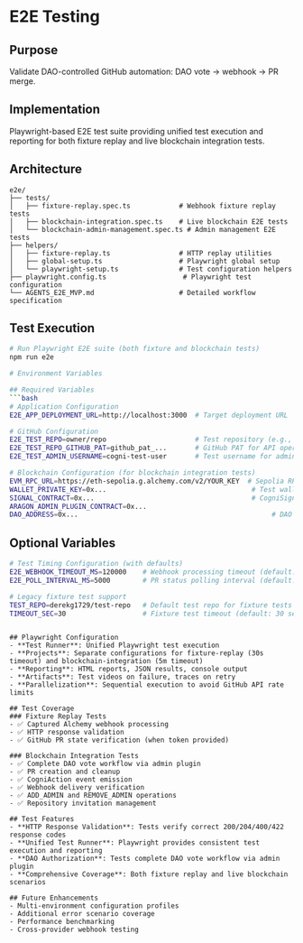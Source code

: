 # E2E Testing

## Purpose
Validate DAO-controlled GitHub automation: DAO vote → webhook → PR merge.

## Implementation
Playwright-based E2E test suite providing unified test execution and reporting for both fixture replay and live blockchain integration tests.

## Architecture
```
e2e/
├── tests/
│   ├── fixture-replay.spec.ts            # Webhook fixture replay tests
│   ├── blockchain-integration.spec.ts    # Live blockchain E2E tests
│   └── blockchain-admin-management.spec.ts # Admin management E2E tests
├── helpers/
│   ├── fixture-replay.ts                 # HTTP replay utilities
│   ├── global-setup.ts                   # Playwright global setup
│   └── playwright-setup.ts               # Test configuration helpers
├── playwright.config.ts                   # Playwright test configuration
└── AGENTS_E2E_MVP.md                     # Detailed workflow specification
```

## Test Execution
```bash
# Run Playwright E2E suite (both fixture and blockchain tests)
npm run e2e

# Environment Variables

## Required Variables
```bash
# Application Configuration
E2E_APP_DEPLOYMENT_URL=http://localhost:3000  # Target deployment URL

# GitHub Configuration  
E2E_TEST_REPO=owner/repo                      # Test repository (e.g., cogni-dao/test-repo)
E2E_TEST_REPO_GITHUB_PAT=github_pat_...       # GitHub PAT for API operations
E2E_TEST_ADMIN_USERNAME=cogni-test-user       # Test username for admin management tests (optional, defaults to 'cogni-test-user')

# Blockchain Configuration (for blockchain integration tests)
EVM_RPC_URL=https://eth-sepolia.g.alchemy.com/v2/YOUR_KEY  # Sepolia RPC endpoint
WALLET_PRIVATE_KEY=0x...                                    # Test wallet private key
SIGNAL_CONTRACT=0x...                                       # CogniSignal contract address
ARAGON_ADMIN_PLUGIN_CONTRACT=0x...                                      # Aragon Admin Plugin address
DAO_ADDRESS=0x...                                                # DAO address
```

## Optional Variables
```bash
# Test Timing Configuration (with defaults)
E2E_WEBHOOK_TIMEOUT_MS=120000    # Webhook processing timeout (default: 2 minutes)
E2E_POLL_INTERVAL_MS=5000        # PR status polling interval (default: 5 seconds)

# Legacy fixture test support
TEST_REPO=derekg1729/test-repo   # Default test repo for fixture tests
TIMEOUT_SEC=30                   # Fixture test timeout (default: 30 seconds)
```
```

## Playwright Configuration
- **Test Runner**: Unified Playwright test execution
- **Projects**: Separate configurations for fixture-replay (30s timeout) and blockchain-integration (5m timeout)
- **Reporting**: HTML reports, JSON results, console output
- **Artifacts**: Test videos on failure, traces on retry
- **Parallelization**: Sequential execution to avoid GitHub API rate limits

## Test Coverage
### Fixture Replay Tests
- ✅ Captured Alchemy webhook processing
- ✅ HTTP response validation
- ✅ GitHub PR state verification (when token provided)

### Blockchain Integration Tests  
- ✅ Complete DAO vote workflow via admin plugin
- ✅ PR creation and cleanup
- ✅ CogniAction event emission
- ✅ Webhook delivery verification
- ✅ ADD_ADMIN and REMOVE_ADMIN operations
- ✅ Repository invitation management

## Test Features
- **HTTP Response Validation**: Tests verify correct 200/204/400/422 response codes
- **Unified Test Runner**: Playwright provides consistent test execution and reporting
- **DAO Authorization**: Tests complete DAO vote workflow via admin plugin
- **Comprehensive Coverage**: Both fixture replay and live blockchain scenarios

## Future Enhancements
- Multi-environment configuration profiles
- Additional error scenario coverage
- Performance benchmarking
- Cross-provider webhook testing